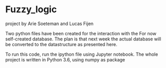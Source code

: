 # Fuzzy_logic
project by Arie Soeteman and Lucas Fijen

Two python files have been created for the interaction with the
For now self-created database. The plan is that next week the actual database
will be converted to the datastructure as presented here.

To run this code, run the ipython file using Jupyter notebook.
The whole project is written in Python 3.6, using numpy as package
